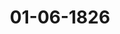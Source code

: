 ---  
schema: default  
title: 01-06-1826  
organization: Team Charlie  
notes: "<p>Description</p><p>Vierzehnte Sitzung.

Geschehen, Frankfurt den 1. Juni 1826.

In Gegenwart.

aller in der dreizehnten Sitzung Anwesenden.

Wieder hinzugekommen war,

von Seiten Braunschweigs und Nassau's: der Herzoglich=Nassauische Herr Staats

minister, Freiherr von Marschall; dann

von Seiten der freien Städte, Herr Bürgermeister Schmidt.</p><p>§.64</p><p>Substitution.

Präsidium zeigt an, daß der Königlich=Hannöverische Gesandte, Herr von Hammer=

stein, für den Königlich=Sächsischen Gesandten, Herrn von Carlowiz, substituirt sey.</p><p>§.65</p><p>Sammlung der in den Deutschen Bundesstaaten geltenden Gesetze.

(10. Sitz. §. 54 v. J. 1825. — 10. Sitz. §. 51 d. J.)

Der Gesandte der freien Stadt Bremen, Herr Smidt, übergiebt die

für genannte Stadt im Jahre 1825 erschienenen Gesetze und Verordnungen, welche in

die Bibliothek aufgenommen wurden.</p><p>§.66</p><p>Einreichungs=Protokoll.

Die Eingaben

Num. 56, eingereicht am 26. Mai, von Dr. Neuburg dahier, als Bevollmächtigten

der Kaufleute Joh. Gottfried und Carl Wilhelm Müller zu Kronenberg,

im Königlich=Preussischen Regierungsbezirke Düsseldorf, Gesuch, eine Forde=

rung an die vormalige Reichsoperations=Casse von 5,848 Fl. 27 Kr.

betreffend. Mit 5 Anl.Num. 57, einger. am 26. Mai, von dem Königlich-Würtembergischen quiescirenden Kam

merassessor Scheffold, dermalen hier, als Bevollmächtigten der vormaligen

Reichsstadt Biberach, der Landschaften Buchau, Gundelfingen und

Neufra, der Gemeinde Egloff, der Wernerischen Erben zu Riedlin=

gen und des Schutzjuden Amschel Hessel, Vorstellung, verschiedene Forderun

gen an die vormalige Reichsoperations=Casse im Gesammtbetrage von

160,744 Fl. 29 Kr. betreffend. Mit 178 Anl.

Num. 58

einger. am 26. Mai, von Demselben, als Bevollmächtigten der vormaligen

Reichsstadt Buchau und der Landschaften Waldburg=Wurzach, Wald=

burg=Zeil=Zeil und Weingarten, Gesuch, verschiedene Forderungen

an die vormalige Reichsoperations=Casse im Betrage von 215,008 Fl.

49 Kr. betreffend. Mit 153 Anl.

Num. 59,

einger. am 30. Mai, von den Boten des vormal. Reichskammerge

richts zu Wetzlar, wiederholte Bitte um Erledigung ihrer Pensionsrück

stands=Angelegenheit.

Num. 60

einger. am 30. Mai, von Schubert zu Bühl, Erinnerungsgesuch in Betreff

des Guthabens seines zu Wetzlar verstorbenen Vaters von 203 Fl. 55 ½ Kr.

Num. 61, einger. am 31. Mai, von Dr. Ohlenschlager dahier, als Bevollmächtigten

der Kaufleute Joh. Gottfried Arnoldi zu Gotha, dann Julius und Alexan=

der Elkan zu Weimar, Vorstellung in Betreff einer Forderung von 13,077

Rthlr. 17 Gr. nebst rückständigen Zinsen vom Jahre 1814 für geleistete Lie

ferungen in die Länder des im Jahre 1814 gebildet gewesenen Thüringi

schen Rayonverbands. Mit 2 Anl.

Num. 62, einger. am 31. Mai, von Dr. Goll dahier, als Anwalt der ehemal. Kur

pfälzischen Erbpächter der Gräfenauer und Hemshöfe, Beför

derungsgesuch, Entschädigung betreffend.

einger. am 31. Mai, von Dr. Ehrmann dahier, als Anwalt der Prin

Num. 63

zessin von Jsenburg=Birstein und der Fürstlich=Isenburgischen

Fideicommiß=Administration zu Mannheim, Erinnerungsgesuch, Rück

stände auf die Additionalrente des Rheinoctroi betr.Num. 64, einger. am 1. Juni, von Dr. Zeitmann dahier, in Auftrag des Ludwig

Daniel Philipp Rumpf dahier, Vorstellung, eine Forderung an die ehemal.

Reichsoperations=Casse im Betrage von 45,841 Fl. betr. Mit 2 Anl.

wurden den betreffenden Commissionen zugestellt.

Zu diesem wurde noch ein Separat=Protokoll aufgenommen.

Folgen die Unterschriften.

Prot. d. d. Bundesvers. XVIII. Bd.</p>"  
resources:  
- format: png  
  name: Page123[0-64-65-66].png  
  url: ../../Protokolle_BV_18_1826/01-06-1826/Page123[0-64-65-66].png  
- format: png  
  name: Page124[66].png  
  url: ../../Protokolle_BV_18_1826/01-06-1826/Page124[66].png  
- format: png  
  name: Page125[66].png  
  url: ../../Protokolle_BV_18_1826/01-06-1826/Page125[66].png  
category:   
  - Protokolle_BV_18_1826  
maintainer: Tao Luo  
maintainer_email: t.luo.21@abdn.ac.uk  
---